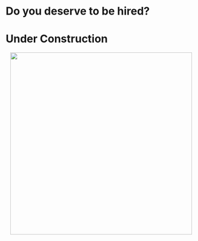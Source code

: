 # Do you deserve to be hired?


# Under Construction 

<div id="header" align="center">
  <img decoding="async" src="https://media.giphy.com/media/qgQUggAC3Pfv687qPC/giphy.gif" width="480"/>
</div>

